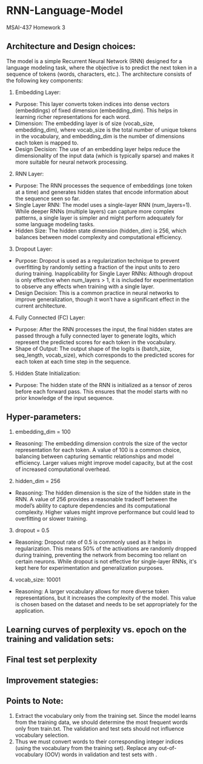 # RNN-Language-Model
MSAI-437 Homework 3

## Architecture and Design choices:
The model is a simple Recurrent Neural Network (RNN) designed for a language modeling task, where the objective is to predict the next token in a sequence of tokens (words, characters, etc.). The architecture consists of the following key components:
1. Embedding Layer:
- Purpose: This layer converts token indices into dense vectors (embeddings) of fixed dimension (embedding_dim). This helps in learning richer representations for each word.
- Dimension: The embedding layer is of size (vocab_size, embedding_dim), where vocab_size is the total number of unique tokens in the vocabulary, and embedding_dim is the number of dimensions each token is mapped to.
- Design Decision: The use of an embedding layer helps reduce the dimensionality of the input data (which is typically sparse) and makes it more suitable for neural network processing.
  
2. RNN Layer:
- Purpose: The RNN processes the sequence of embeddings (one token at a time) and generates hidden states that encode information about the sequence seen so far.
- Single Layer RNN: The model uses a single-layer RNN (num_layers=1). While deeper RNNs (multiple layers) can capture more complex patterns, a single layer is simpler and might perform adequately for some language modeling tasks.
- Hidden Size: The hidden state dimension (hidden_dim) is 256, which balances between model complexity and computational efficiency.

3. Dropout Layer:
- Purpose: Dropout is used as a regularization technique to prevent overfitting by randomly setting a fraction of the input units to zero during training.
Inapplicability for Single Layer RNNs: Although dropout is only effective when num_layers > 1, it is included for experimentation to observe any effects when training with a single layer.
- Design Decision: This is a common practice in neural networks to improve generalization, though it won’t have a significant effect in the current architecture.

4. Fully Connected (FC) Layer:
- Purpose: After the RNN processes the input, the final hidden states are passed through a fully connected layer to generate logits, which represent the predicted scores for each token in the vocabulary.
- Shape of Output: The output shape of the logits is (batch_size, seq_length, vocab_size), which corresponds to the predicted scores for each token at each time step in the sequence.

5. Hidden State Initialization:
- Purpose: The hidden state of the RNN is initialized as a tensor of zeros before each forward pass. This ensures that the model starts with no prior knowledge of the input sequence.

  
## Hyper-parameters:
1. embedding_dim = 100
- Reasoning: The embedding dimension controls the size of the vector representation for each token. A value of 100 is a common choice, balancing between capturing semantic relationships and model efficiency. Larger values might improve model capacity, but at the cost of increased computational overhead.

2. hidden_dim = 256
- Reasoning: The hidden dimension is the size of the hidden state in the RNN. A value of 256 provides a reasonable tradeoff between the model’s ability to capture dependencies and its computational complexity. Higher values might improve performance but could lead to overfitting or slower training.

3. dropout = 0.5
- Reasoning: Dropout rate of 0.5 is commonly used as it helps in regularization. This means 50% of the activations are randomly dropped during training, preventing the network from becoming too reliant on certain neurons. While dropout is not effective for single-layer RNNs, it's kept here for experimentation and generalization purposes.

4. vocab_size: 10001
- Reasoning: A larger vocabulary allows for more diverse token representations, but it increases the complexity of the model. This value is chosen based on the dataset and needs to be set appropriately for the application.


## Learning curves of perplexity vs. epoch on the training and validation sets:

## Final test set perplexity

## Improvement stategies:

## Points to Note:

1. Extract the vocabulary only from the training set. Since the model learns from the training data, we should determine the most frequent words only from train.txt. The validation and test sets should not influence vocabulary selection.
2. Thus we must convert words to their corresponding integer indices (using the vocabulary from the training set). Replace any out-of-vocabulary (OOV) words in validation and test sets with <unk>.
